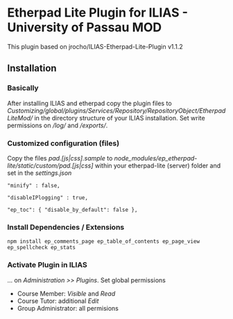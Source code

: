 # Etherpad Lite Plugin for ILIAS - University of Passau MOD
This plugin based on jrocho/ILIAS-Etherpad-Lite-Plugin v1.1.2



## Installation ##

### Basically ###
After installing ILIAS and etherpad copy the plugin files to *Customizing/global/plugins/Services/Repository/RepositoryObject/EtherpadLiteMod/* in the directory structure of your ILIAS installation. 
Set write permissions on */log/* and */exports/*.

### Customized configuration (files) ###
Copy the files *pad.[js|css].sample* to *node_modules/ep_etherpad-lite/static/custom/pad.[js|css]* within your etherpad-lite (server) folder and set in the *settings.json*

`"minify" : false,`

`"disableIPlogging" : true,`

`"ep_toc": {
	"disable_by_default": false
},`


### Install Dependencies / Extensions ###
`npm install ep_comments_page ep_table_of_contents ep_page_view ep_spellcheck ep_stats`

### Activate Plugin in ILIAS ###
... on *Administration >> Plugins*. 
Set global permissions
* Course Member: *Visible* and *Read*
* Course Tutor: additional *Edit*
* Group Administrator: all permisions

